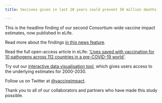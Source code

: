 ```yaml
---
title: Vaccines given in last 20 years could prevent 50 million deaths in low- and middle-income countries

---
```


This is the headline finding of our second Consortium-wide vaccine impact estimates, now published in eLife.

Read more about the findings [in this news feature](https://www.imperial.ac.uk/news/225353/vaccines-given-last-20-years-could/).

Read the full open-access article in eLife: ['Lives saved with vaccination for 10 pathogens across 112 countries in a pre-COVID-19 world'](https://elifesciences.org/articles/67635).

Try out our [interactive data visualisation tool](https://montagu.vaccineimpact.org/2021/datavis), which gives users access to the underlying estimates for 2000-2030.

Follow us on Twitter at [@vaccineimpact](https://twitter.com/vaccineimpact).

Thank you to all of our collaborators and partners who have made this study possible.
